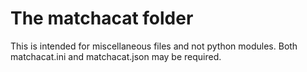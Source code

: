 # The matchacat folder
This is intended for miscellaneous files and not python modules.
Both matchacat.ini and matchacat.json may be required.
